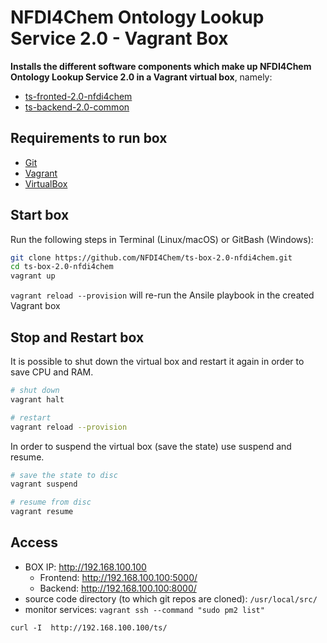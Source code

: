 
# NFDI4Chem Ontology Lookup Service 2.0 - Vagrant Box


**Installs the different software components which make up NFDI4Chem Ontology Lookup Service 2.0 in a Vagrant virtual box**, namely:
* [ts-fronted-2.0-nfdi4chem](https://github.com/NFDI4Chem/ts-fronted-2.0-nfdi4chem)
* [ts-backend-2.0-common ](https://github.com/NFDI4Chem/ts-backend-2.0-common)



## Requirements to run box
* [Git](https://git-scm.com/downloads)
* [Vagrant](https://www.vagrantup.com/downloads.html)
* [VirtualBox](https://www.virtualbox.org/wiki/Downloads)


## Start box

Run the following steps in Terminal (Linux/macOS) or GitBash (Windows):
```bash
git clone https://github.com/NFDI4Chem/ts-box-2.0-nfdi4chem.git
cd ts-box-2.0-nfdi4chem
vagrant up
```
`vagrant reload --provision` will re-run the Ansile playbook in the created Vagrant box


## Stop and Restart box

It is possible to shut down the virtual box and restart it again in order to save CPU and RAM.

```bash
# shut down
vagrant halt

# restart
vagrant reload --provision
```

In order to suspend the virtual box (save the state) use suspend and resume.

```bash
# save the state to disc
vagrant suspend

# resume from disc
vagrant resume
```

## Access
* BOX IP: http://192.168.100.100
    * Frontend: http://192.168.100.100:5000/
    * Backend: http://192.168.100.100:8000/
* source code directory (to which git repos are cloned): `/usr/local/src/`
* monitor services: `vagrant ssh --command "sudo pm2 list"`

`curl -I  http://192.168.100.100/ts/ `
